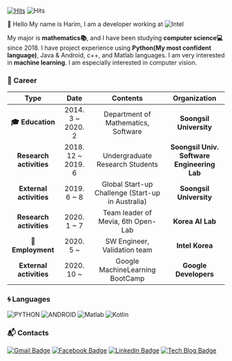 [![Hits](https://hits.seeyoufarm.com/api/count/incr/badge.svg?url=https%3A%2F%2Fgithub.com%2Fharimkang)](https://hits.seeyoufarm.com) ![Hits](https://img.shields.io/github/followers/harimkang?label=Follow)

:wave: Hello My name is Harim, I am a developer working at ![Intel](https://img.shields.io/badge/-Intel%20Korea-0071C5?style=flat-square&logo=intel&logoColor=white)

 My major is **mathematics:books:**, and I have been studying **computer science:computer:** since 2018. I have project experience using **Python(My most confident language)**, Java & Android, c++, and Matlab languages. I am very interested in **machine learning**. I am especially interested in computer vision.

### :purple_heart: Career

| **Type** | **Date** | **Contents** | **Organization** |
|:--------:|:--------:|:--------:|:--------:|
| **:mortar_board: Education** | 2014. 3 ~ 2020. 2 | Department of Mathematics, Software | **Soongsil University** |
| **Research activities** | 2018. 12 ~ 2019. 6 | Undergraduate Research Students | **Soongsil Univ. Software Engineering Lab** |
| **External activities** | 2019. 6 ~ 8 | Global Start-up Challenge (Start-up in Australia) | **Soongsil University** |
| **Research activities** | 2020. 1 ~ 7 | Team leader of Mevia, 6th Open-Lab | **Korea AI Lab** |
| **:office:Employment** | 2020. 5 ~ | SW Engineer, Validation team | **Intel Korea** |
| **External activities** | 2020. 10 ~ | Google MachineLearning BootCamp | **Google Developers** |

### :cyclone: Languages
![PYTHON](https://img.shields.io/badge/PYTHON-%E2%98%85%E2%98%85%E2%98%85%E2%98%85%E2%98%86-0696D7?style=plastic&logo=Python&logoColor=white) ![ANDROID](https://img.shields.io/badge/JAVA%20&%20ANDROID-%E2%98%85%E2%98%85%E2%98%85%E2%98%86%E2%98%86-3DDC84?style=plastic&logo=android&logoColor=white)  ![Matlab](https://img.shields.io/badge/Matlab-%E2%98%85%E2%98%85%E2%98%86%E2%98%86%E2%98%86-0076A8?style=plastic&logo=mathworks&logoColor=white) ![Kotlin](https://img.shields.io/badge/Kotlin-%E2%98%85%E2%98%85%E2%98%86%E2%98%86%E2%98%86-0095D5?style=plastic&logo=kotlin&logoColor=white)

### :mailbox_with_mail: Contacts
[![Gmail Badge](https://img.shields.io/badge/Gmail-d14836?style=flat-square&logo=Gmail&logoColor=white&link=mailto:harimkang4422@gmail.com)](mailto:harimkang4422@gmail.com) [![Facebook Badge](https://img.shields.io/badge/facebook-1877f2?style=flat-square&logo=facebook&logoColor=white&link=https://www.facebook.com/harim.kang)](https://www.facebook.com/harim.kang) [![Linkedin Badge](https://img.shields.io/badge/-LinkedIn-blue?style=flat-square&logo=Linkedin&logoColor=white&link=https://www.linkedin.com/in/harim-kang-1bb974179)](https://www.linkedin.com/in/harim-kang-1bb974179) [![Tech Blog Badge](http://img.shields.io/badge/-Tech%20blog-black?style=flat-square&logo=github&link=https://davinci-ai.tistory.com/)](https://davinci-ai.tistory.com/)
